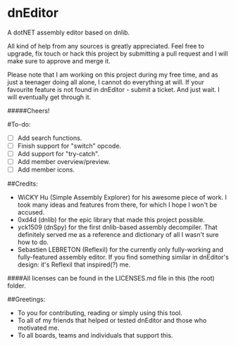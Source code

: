 dnEditor
========

A dotNET assembly editor based on dnlib.

All kind of help from any sources is greatly appreciated. Feel free to upgrade, fix touch or hack
this project by submitting a pull request and I will make sure to approve and merge it.

Please note that I am working on this project during my free time, and as just a teenager doing all
alone, I cannot do everything at will. If your favourite feature is not found in dnEditor - submit
a ticket. And just wait. I will eventually get through it.

#####Cheers!

#To-do:
 - [ ] Add search functions.
 - [ ] Finish support for "switch" opcode.
 - [ ] Add support for "try-catch".
 - [ ] Add member overview/preview.
 - [ ] Add member icons.

##Credits:
 - WiCKY Hu (Simple Assembly Explorer) for his awesome piece of work. I took many ideas and features
 from there, for which I hope I won't be accused.
 - 0xd4d (dnlib) for the epic library that made this project possible.
 - yck1509 (dnSpy) for the first dnlib-based assembly decompiler. That definitely served me as a
 reference and dictionary of all I wasn't sure how to do.
 - Sebastien LEBRETON (Reflexil) for the currently only fully-working and fully-featured assembly
 editor. If you find something similar in dnEditor's design: it's Reflexil that inspired(?) me.
 
####All licenses can be found in the LICENSES.md file in this (the root) folder.
 
##Greetings:
 - To you for contributing, reading or simply using this tool.
 - To all of my friends that helped or tested dnEditor and those who motivated me.
 - To all boards, teams and individuals that support this.